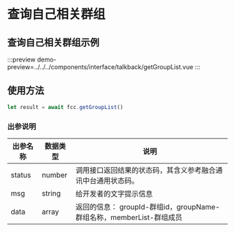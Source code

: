 # 查询自己相关群组

## 查询自己相关群组示例

:::preview
demo-preview=../../../components/interface/talkback/getGroupList.vue
:::

## 使用方法

```typescript
let result = await fcc.getGroupList()
```
<!-- **入参说明** -->

### 出参说明

| **出参名称** | **数据类型** | **说明**                                                     |
| ------------ | ------------ | ------------------------------------------------------------ |
| status       | number       | 调用接口返回结果的状态码，其含义参考融合通讯中台通用状态码。 |
| msg          | string       | 给开发者的文字提示信息                                       |
| data         | array       | 返回的信息： groupId-群组id，groupName-群组名称，memberList-群组成员             |

